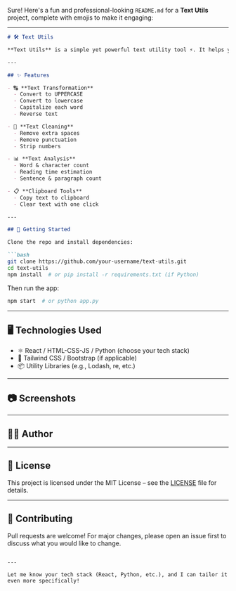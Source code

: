 Sure! Here's a fun and professional-looking `README.md` for a **Text Utils** project, complete with emojis to make it engaging:

---

````markdown
# 🛠️ Text Utils

**Text Utils** is a simple yet powerful text utility tool ⚡. It helps you manipulate and analyze text in various ways — whether you're cleaning, formatting, or transforming content. Ideal for developers, writers, and anyone who works with text regularly.

---

## ✨ Features

- 🔠 **Text Transformation**
  - Convert to UPPERCASE
  - Convert to lowercase
  - Capitalize each word
  - Reverse text

- 🧼 **Text Cleaning**
  - Remove extra spaces
  - Remove punctuation
  - Strip numbers

- 📊 **Text Analysis**
  - Word & character count
  - Reading time estimation
  - Sentence & paragraph count

- 📋 **Clipboard Tools**
  - Copy text to clipboard
  - Clear text with one click

---

## 🚀 Getting Started

Clone the repo and install dependencies:

```bash
git clone https://github.com/your-username/text-utils.git
cd text-utils
npm install  # or pip install -r requirements.txt (if Python)
````

Then run the app:

```bash
npm start  # or python app.py
```

---

## 🖥️ Technologies Used

* ⚛️ React / HTML-CSS-JS / Python (choose your tech stack)
* 🎨 Tailwind CSS / Bootstrap (if applicable)
* 📦 Utility Libraries (e.g., Lodash, re, etc.)

---

## 📷 Screenshots



---

## 🧑‍💻 Author



---

## 📄 License

This project is licensed under the MIT License – see the [LICENSE](./LICENSE) file for details.

---

## 🙌 Contributing

Pull requests are welcome! For major changes, please open an issue first to discuss what you would like to change.

```

---

Let me know your tech stack (React, Python, etc.), and I can tailor it even more specifically!
```
